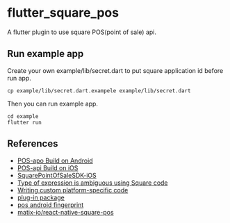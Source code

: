 # flutter_square_pos

A flutter plugin to use square POS(point of sale) api.

## Run example app

Create your own example/lib/secret.dart to put square application id before run app.
```
cp example/lib/secret.dart.exampele example/lib/secret.dart
```

Then you can run example app.
```
cd example
flutter run
```

## References

- [POS-apo Build on Android](https://developer.squareup.com/docs/pos-api/build-on-android)
- [POS-api Build on iOS](https://developer.squareup.com/docs/pos-api/build-on-ios)
- [SquarePointOfSaleSDK-iOS](https://github.com/square/SquarePointOfSaleSDK-iOS)
- [Type of expression is ambiguous using Square code](https://stackoverflow.com/questions/46533607/type-of-expression-is-ambiguous-using-square-code)
- [Writing custom platform-specific code](https://flutter.dev/docs/development/platform-integration/platform-channels)
- [plug-in package](https://flutter.dev/developing-packages/)
- [pos android fingerprint](https://developer.squareup.com/docs/pos-api/cookbook/find-your-android-fingerprint)
- [matix-io/react-native-square-pos](https://github.com/matix-io/react-native-square-pos)
